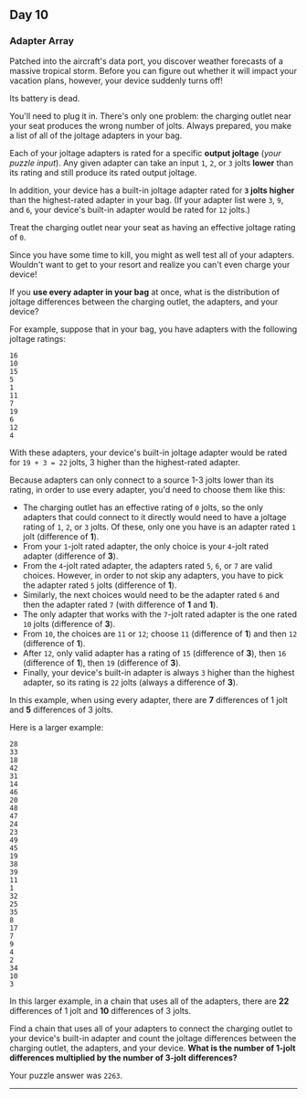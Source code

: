 ## Day 10

### Adapter Array

Patched into the aircraft's data port, you discover weather forecasts of a massive tropical storm. 
Before you can figure out whether it will impact your vacation plans, however, your device suddenly 
turns off!

Its battery is dead.

You'll need to plug it in. There's only one problem: the charging outlet near your seat produces the 
wrong number of jolts. Always prepared, you make a list of all of the joltage adapters in your bag.

Each of your joltage adapters is rated for a specific **output joltage** (_your puzzle input_). Any 
given adapter can take an input `1`, `2`, or `3` jolts **lower** than its rating and still produce its rated 
output joltage.

In addition, your device has a built-in joltage adapter rated for **`3` jolts higher** than the highest-rated 
adapter in your bag. (If your adapter list were `3`, `9`, and `6`, your device's built-in adapter would be 
rated for `12` jolts.)

Treat the charging outlet near your seat as having an effective joltage rating of `0`.

Since you have some time to kill, you might as well test all of your adapters. Wouldn't want to get to 
your resort and realize you can't even charge your device!

If you **use every adapter in your bag** at once, what is the distribution of joltage differences between 
the charging outlet, the adapters, and your device?

For example, suppose that in your bag, you have adapters with the following joltage ratings:

```
16
10
15
5
1
11
7
19
6
12
4
```

With these adapters, your device's built-in joltage adapter would be rated for `19 + 3 = 22` jolts, 3 
higher than the highest-rated adapter.

Because adapters can only connect to a source 1-3 jolts lower than its rating, in order to use every 
adapter, you'd need to choose them like this:

- The charging outlet has an effective rating of `0` jolts, so the only adapters that could connect to it directly would need to have a joltage rating of `1`, `2`, or `3` jolts. Of these, only one you have is an adapter rated `1` jolt (difference of **1**).
- From your `1`-jolt rated adapter, the only choice is your `4`-jolt rated adapter (difference of **3**).
- From the `4`-jolt rated adapter, the adapters rated `5`, `6`, or `7` are valid choices. However, in order to not skip any adapters, you have to pick the adapter rated `5` jolts (difference of **1**).
- Similarly, the next choices would need to be the adapter rated `6` and then the adapter rated `7` (with difference of **1** and **1**).
- The only adapter that works with the `7`-jolt rated adapter is the one rated `10` jolts (difference of **3**).
- From `10`, the choices are `11` or `12`; choose `11` (difference of **1**) and then `12` (difference of **1**).
- After `12`, only valid adapter has a rating of `15` (difference of **3**), then `16` (difference of **1**), then `19` (difference of **3**).
- Finally, your device's built-in adapter is always `3` higher than the highest adapter, so its rating is `22` jolts (always a difference of **3**).

In this example, when using every adapter, there are **7** differences of 1 jolt and **5** differences of 3 jolts.

Here is a larger example:

```
28
33
18
42
31
14
46
20
48
47
24
23
49
45
19
38
39
11
1
32
25
35
8
17
7
9
4
2
34
10
3
```

In this larger example, in a chain that uses all of the adapters, there are **22** differences of 1 jolt and **10** differences of 3 jolts.

Find a chain that uses all of your adapters to connect the charging outlet to your device's built-in adapter and 
count the joltage differences between the charging outlet, the adapters, and your device. **What is the number of 
1-jolt differences multiplied by the number of 3-jolt differences?**

Your puzzle answer was `2263`.

---
